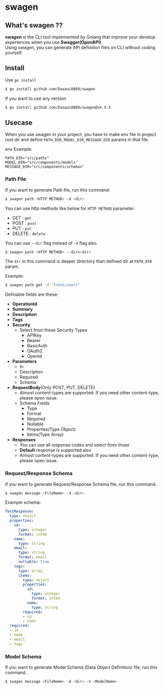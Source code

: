 # swagen

## What's swagen ??
**swagen** is the CLI tool implememted by Golang that improve your develop experiences when you use **Swagger(OpenAPI)**.  
Using swagen, you can generate API definition files on CLI without coding yourself.

## Install

Use `go install`

```bash
$ go install github.com/Daaaai0809/swagen
```

If you want to use any version

```bash
$ go install github.com/Daaaai0809/swagen@vX.X.X
```

## Usecase

When you use swagen in your project, you have to make env file in project root dir and define `PATH_DIR`, `MODEL_DIR`, `MESSAGE_DIR` params in that file.  

env Example:
```env
PATH_DIR="src/paths"
MODEL_DIR="src/components/models"
MESSAGE_DIR="src/components/schemas"
```

### Path File

If you want to generate Path file, run this command:
```bash
$ swagen path <HTTP METHOD> -d <dir>
```

You can use http methods like below for `HTTP METHOD` parameter.

- GET : `get`
- POST : `post`
- PUT : `put`
- DELETE : `delete`

You can use `--dir` flag instead of `-d` flag also.

```bash
$ swagen path <HTTP METHOD> --dir=<dir>
```

The `dir` in this command is deeper directory than defined dir at `PATH_DIR` param.  

Example:
```bash
$ swagen path get -d "front/users"
```

Definable fields are these:
- **OperationId**
- **Summary**
- **Description**
- **Tags**
- **Security**
    - Select from these Security Types
        - APIKey
        - Bearer
        - BasicAuth
        - OAuth2
        - OpenId
- **Parameters**
    - In
    - Description
    - Required
    - Schema
- **RequestBody**(Only POST, PUT, DELETE)
    - Almost content-types are supported. If you need other content-type, please open issue.
    - Schema Fields
        - Type
        - Format
        - Required
        - Nullable
        - Properties(Type Object)
        - Items(Type Array)
- **Responses**
    - You can use all response codes and select from those
    - **Default** response is supported also
    - Almost content-types are supported. If you need other content-type, please open issue.

### Request/Response Schema
If you want to generate Request/Response Schema file, run this command.
```bash
$ swagen message <FileName> -d <dir>
```

Example schema:
```yaml
TestResponse:
  type: object
  properties:
    id:
      type: integer
      format: int64
    name:
      type: string
    email:
      type: string
      format: email
      nullable: true
    tags:
      type: array
      items:
        type: object
        properties:
          id:
            type: integer
            format: int64
          name:
            type: string
        required:
        - id
        - name
  required:
  - id
  - name
  - email
  - tags
```

### Model Schema
If you want to generate Model Schema (Data Object Definition) file, run this command.
```bash
$ swagen message <FileName> -d <dir> -n <ModelName>
```
